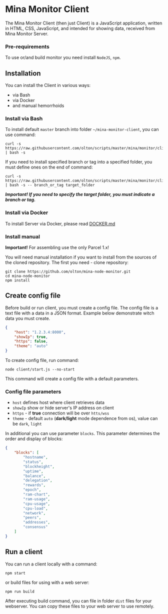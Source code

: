# Mina Monitor Client

The Mina Monitor Client (then just Client) is a JavaScript application, written in HTML, CSS, JavaScript, 
and intended for showing data, received from Mina Monitor Server.

### Pre-requirements
To use or/and build monitor you need install `NodeJS`, `npm`.

## Installation
You can install the Client in various ways:

- via Bash
- via Docker
- and manual hemorrhoids

### Install via Bash

To install default `master` branch into folder `~/mina-monitor-client`, you can use command:

```shell
curl -s https://raw.githubusercontent.com/olton/scripts/master/mina/monitor/client/install.sh | bash -s
```

If you need to install specified branch or tag into a specified folder, you must define ones on the end of command:

```shell
curl -s https://raw.githubusercontent.com/olton/scripts/master/mina/monitor/client/install.sh | bash -s -- branch_or_tag target_folder
```

***Important! If you need to specify the target folder, you must indicate a branch or tag.***

### Install via Docker

To install Server via Docker, please read [DOCKER.md](DOCKER.md)

### Install manual

**Important!** For assembling use the only Parcel 1.x!

You will need manual installation if you want to install from the sources of the cloned repository.
The first you need - clone repository:

```shell
git clone https://github.com/olton/mina-node-monitor.git
cd mina-node-monitor
npm install
```

## Create config file
Before build or run client, you must create a config file.
The config file is a text file with a data in a JSON format. Example below demonstrate witch data you must create.
```json
{
    "host": "1.2.3.4:8000",
    "showIp": true,
    "https": false,
    "theme": "auto"
}
```

To create config file, run command:
```shell
node client/start.js --no-start
```

This command will create a config file with a default parameters.

### Config file parameters

- `host` defines host where client retrieves data
- `showIp` show or hide server's IP address on client
- `https` - if **true** connection will be over `htts/wss`
- `theme` - default `auto` (**dark/light** mode dependence from os), value can be `dark`, `light`

In additional you can use parameter `blocks`. This parameter determines the order and display of blocks:
```json
{
    "blocks": [
        "hostname",
        "status",
        "blockheight",
        "uptime",
        "balance",
        "delegation",
        "rewards",
        "epoch",
        "ram-chart",
        "ram-usage",
        "cpu-usage",
        "cpu-load",
        "network",
        "peers",
        "addresses",
        "consensus"
    ]
}
```

## Run a client
You can run a client locally with a command:
```shell
npm start
```
or build files for using with a web server:
```shell
npm run build
```

After executing build command, you can file in folder `dist` files for your webserver.
You can copy these files to your web server to use remotely.